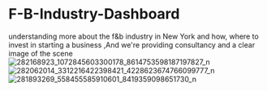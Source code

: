 # F-B-Industry-Dashboard
understanding more about the f&amp;b industry in New York and how, where to invest in starting a business ,And we're providing consultancy and a clear image of the scene
![282168923_1072845603300178_8614753598187197827_n](https://user-images.githubusercontent.com/84546354/171061667-a44a69a8-69d3-4811-9397-9f207ee8b681.png)
![282062014_3312216422398421_4228623674766099777_n](https://user-images.githubusercontent.com/84546354/171061694-bc639965-dd9e-4503-bfff-80d59979ce71.png)
![281893269_558455585910601_8419359098651730_n](https://user-images.githubusercontent.com/84546354/171061719-3656c5a2-f388-4127-b237-4686102b4575.jpg)

